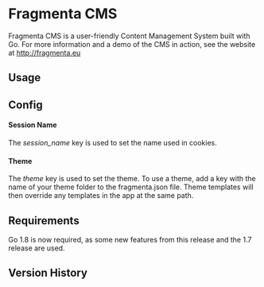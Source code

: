 # Fragmenta CMS

Fragmenta CMS is a user-friendly Content Management System built with Go. For more information and a demo of the CMS in action, see the website at http://fragmenta.eu

## Usage



## Config 


#### Session Name
The *session_name* key is used to set the name used in cookies.

#### Theme
The *theme* key is used to set the theme. To use a theme, add a key with the name of your theme folder to the fragmenta.json file. Theme templates will then override any templates in the app at the same path. 


## Requirements 

Go 1.8 is now required, as some new features from this release and the 1.7 release are used. 

## Version History
